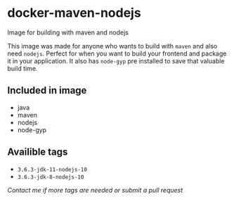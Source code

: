 # docker-maven-nodejs
Image for building with maven and nodejs

This image was made for anyone who wants to build with `maven` and also need `nodejs`. Perfect for when you want to build your frontend and package it in your application. It also has `node-gyp` pre installed to save that valuable build time.

## Included in image
- java
- maven
- nodejs
- node-gyp

## Availible tags
- `3.6.3-jdk-11-nodejs-10`
- `3.6.3-jdk-8-nodejs-10`

*Contact me if more tags are needed or submit a pull request*
